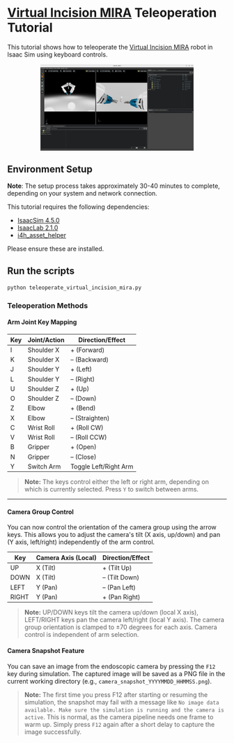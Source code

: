 # [Virtual Incision MIRA](https://virtualincision.com/mira/) Teleoperation Tutorial

This tutorial shows how to teleoperate the [Virtual Incision MIRA](https://virtualincision.com/mira/) robot in Isaac Sim using keyboard controls.

<p align="center" style="display: flex; justify-content: center; gap: 10px;">
  <img src="../../../../docs/source/mira.png" alt="Virtual Incision MIRA Example" style="width: 70%; height: auto; aspect-ratio: 16/9; object-fit: cover;" />
</p>

## Environment Setup

**Note**: The setup process takes approximately 30-40 minutes to complete, depending on your system and network connection.

This tutorial requires the following dependencies:
- [IsaacSim 4.5.0](https://docs.isaacsim.omniverse.nvidia.com/4.5.0/index.html)
- [IsaacLab 2.1.0](https://isaac-sim.github.io/IsaacLab/v2.1.0/index.html)
- [i4h_asset_helper](https://github.com/isaac-for-healthcare/i4h-asset-catalog/blob/v0.2.0rc3/docs/catalog_helper.md)

Please ensure these are installed.

## Run the scripts

```sh
python teleoperate_virtual_incision_mira.py
```

### Teleoperation Methods

#### Arm Joint Key Mapping

| Key   | Joint/Action   | Direction/Effect      |
|-------|---------------|-----------------------|
| I     | Shoulder X    | + (Forward)           |
| K     | Shoulder X    | – (Backward)          |
| J     | Shoulder Y    | + (Left)              |
| L     | Shoulder Y    | – (Right)             |
| U     | Shoulder Z    | + (Up)                |
| O     | Shoulder Z    | – (Down)              |
| Z     | Elbow         | + (Bend)              |
| X     | Elbow         | – (Straighten)        |
| C     | Wrist Roll    | + (Roll CW)           |
| V     | Wrist Roll    | – (Roll CCW)          |
| B     | Gripper       | + (Open)              |
| N     | Gripper       | – (Close)             |
| Y | Switch Arm    | Toggle Left/Right Arm |

> **Note:** The keys control either the left or right arm, depending on which is currently selected. Press `Y` to switch between arms.

---

#### Camera Group Control

You can now control the orientation of the camera group using the arrow keys. This allows you to adjust the camera's tilt (X axis, up/down) and pan (Y axis, left/right) independently of the arm control.

| Key     | Camera Axis (Local) | Direction/Effect      |
|---------|---------------------|----------------------|
| UP      | X (Tilt)            | + (Tilt Up)          |
| DOWN    | X (Tilt)            | – (Tilt Down)        |
| LEFT    | Y (Pan)             | – (Pan Left)         |
| RIGHT   | Y (Pan)             | + (Pan Right)        |

> **Note:** UP/DOWN keys tilt the camera up/down (local X axis), LEFT/RIGHT keys pan the camera left/right (local Y axis). The camera group orientation is clamped to ±70 degrees for each axis. Camera control is independent of arm selection.

#### Camera Snapshot Feature

You can save an image from the endoscopic camera by pressing the `F12` key during simulation. The captured image will be saved as a PNG file in the current working directory (e.g., `camera_snapshot_YYYYMMDD_HHMMSS.png`).

> **Note:** The first time you press F12 after starting or resuming the simulation, the snapshot may fail with a message like `No image data available. Make sure the simulation is running and the camera is active`. This is normal, as the camera pipeline needs one frame to warm up. Simply press `F12` again after a short delay to capture the image successfully.
